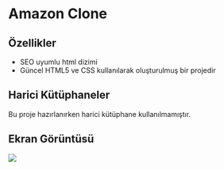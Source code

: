 <h1> Amazon Clone </h1>

<h2>Özellikler</h2>

- SEO uyumlu html dizimi
- Güncel HTML5 ve CSS kullanılarak oluşturulmuş bir projedir

<h2>Harici Kütüphaneler</h2>

Bu proje hazırlanırken harici kütüphane kullanılmamıştır.

<h2>Ekran Görüntüsü</h2>

![](ekran.gif)